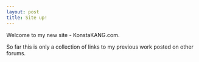 ```yaml
---
layout: post
title: Site up!
---
```


Welcome to my new site - KonstaKANG.com.

So far this is only a collection of links to my previous work posted on other forums.
